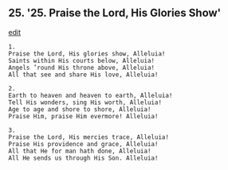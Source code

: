 
## 25.  '25. Praise the Lord, His Glories Show'
[edit](https://docs.google.com/document/d/1GRkJuyKt_lmvWXFjUiULwxd5B5ovl4DS/edit?mode=html)






    1.
    Praise the Lord, His glories show, Alleluia!
    Saints within His courts below, Alleluia!
    Angels ’round His throne above, Alleluia!
    All that see and share His love, Alleluia!

    2.
    Earth to heaven and heaven to earth, Alleluia!
    Tell His wonders, sing His worth, Alleluia!
    Age to age and shore to shore, Alleluia!
    Praise Him, praise Him evermore! Alleluia!

    3.
    Praise the Lord, His mercies trace, Alleluia!
    Praise His providence and grace, Alleluia!
    All that He for man hath done, Alleluia!
    All He sends us through His Son. Alleluia!
